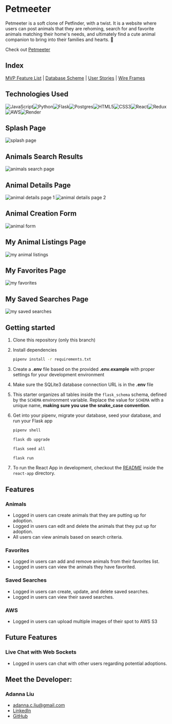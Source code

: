 # Petmeeter

Petmeeter is a soft clone of Petfinder, with a twist. It is a website where users can post animals that they are rehoming, search for and favorite animals matching their home's needs, and ultimately find a cute animal companion to bring into their families and hearts. 💜

Check out [Petmeeter](https://petmeeter.onrender.com/)

## Index

[MVP Feature List](https://github.com/aliu7198/petmeeter/wiki/MVP-Feature-List) |
[Database Scheme](https://github.com/aliu7198/petmeeter/wiki/Database-Schema) |
[User Stories](https://github.com/aliu7198/petmeeter/wiki/User-Stories) |
[Wire Frames](https://github.com/aliu7198/petmeeter/wiki/Wireframes)

## Technologies Used

![JavaScript](https://img.shields.io/badge/javascript-%23323330.svg?style=for-the-badge&logo=javascript&logoColor=%23F7DF1E)![Python](https://img.shields.io/badge/python-3670A0?style=for-the-badge&logo=python&logoColor=ffdd54)![Flask](https://img.shields.io/badge/flask-%23000.svg?style=for-the-badge&logo=flask&logoColor=white)![Postgres](https://img.shields.io/badge/postgres-%23316192.svg?style=for-the-badge&logo=postgresql&logoColor=white)![HTML5](https://img.shields.io/badge/html5-%23E34F26.svg?style=for-the-badge&logo=html5&logoColor=white)![CSS3](https://img.shields.io/badge/css3-%231572B6.svg?style=for-the-badge&logo=css3&logoColor=white)![React](https://img.shields.io/badge/react-%2320232a.svg?style=for-the-badge&logo=react&logoColor=%2361DAFB)![Redux](https://img.shields.io/badge/redux-%23593d88.svg?style=for-the-badge&logo=redux&logoColor=white)![AWS](https://img.shields.io/badge/AWS-%23FF9900.svg?style=for-the-badge&logo=amazon-aws&logoColor=white)![Render](https://img.shields.io/badge/Render-%46E3B7.svg?style=for-the-badge&logo=render&logoColor=white)

## Splash Page
![splash page](/screenshots/image.png)

## Animals Search Results
![animals search page](/screenshots/image-1.png)

## Animal Details Page
![animal details page 1](/screenshots/image-2.png)
![animal details page 2](/screenshots/image-3.png)

## Animal Creation Form
![animal form](/screenshots/image-4.png)

## My Animal Listings Page
![my animal listings](/screenshots/image-5.png)

## My Favorites Page
![my favorites](/screenshots/image-6.png)

## My Saved Searches Page
![my saved searches](/screenshots/image-7.png)

## Getting started
1. Clone this repository (only this branch)

2. Install dependencies

      ```bash
      pipenv install -r requirements.txt
      ```

3. Create a **.env** file based on the provided **.env.example** with proper settings for your development environment

4. Make sure the SQLite3 database connection URL is in the **.env** file

5. This starter organizes all tables inside the `flask_schema` schema, defined
   by the `SCHEMA` environment variable.  Replace the value for
   `SCHEMA` with a unique name, **making sure you use the snake_case
   convention**.

6. Get into your pipenv, migrate your database, seed your database, and run your Flask app

   ```bash
   pipenv shell
   ```

   ```bash
   flask db upgrade
   ```

   ```bash
   flask seed all
   ```

   ```bash
   flask run
   ```

7. To run the React App in development, checkout the [README](./react-app/README.md) inside the `react-app` directory.

## Features

### Animals
* Logged in users can create animals that they are putting up for adoption.
* Logged in users can edit and delete the animals that they put up for adoption.
* All users can view animals based on search criteria.

### Favorites
* Logged in users can add and remove animals from their favorites list.
* Logged in users can view the animals they have favorited.

### Saved Searches
* Logged in users can create, update, and delete saved searches.
* Logged in users can view their saved searches.

### AWS
* Logged in users can upload multiple images of their spot to AWS S3

## Future Features

### Live Chat with Web Sockets
* Logged in users can chat with other users regarding potential adoptions.

## Meet the Developer:

### Adanna Liu
* adanna.c.liu@gmail.com
* [LinkedIn](https://www.linkedin.com/in/adanna-liu-7505161a5/)
* [GitHub](https://github.com/aliu7198)
